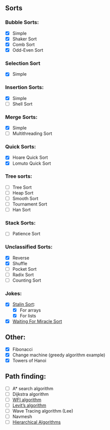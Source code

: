 ## Sorts
### Bubble Sorts:
- [x] Simple
- [x] Shaker Sort
- [x] Comb Sort
- [x] Odd-Even Sort
### Selection Sort
- [x] Simple
### Insertion Sorts:
- [x] Simple
- [ ] Shell Sort
### Merge Sorts:
- [x] Simple
- [ ] Multithreading Sort
### Quick Sorts:
- [x] Hoare Quick Sort
- [x] Lomuto Quick Sort
### Tree sorts:
- [ ] Tree Sort
- [ ] Heap Sort
- [ ] Smooth Sort
- [ ] Tournament Sort
- [ ] Han Sort
### Stack Sorts:
- [ ] Patience Sort
### Unclassified Sorts:
- [x] Reverse
- [x] Shuffle
- [ ] Pocket Sort
- [ ] Radix Sort
- [ ] Counting Sort
### Jokes:
- [x] [Stalin Sort](https://mastodon.social/@mathew/100958177234287431): 
  - [x] For arrays
  - [x] For lists
- [x] [Waiting For Miracle Sort](https://www.thecshandbook.com/Miracle_Sort)

## Other:
- [x] Fibonacci
- [x] Change machine (greedy algorithm example)
- [x] Towers of Hanoi

## Path finding:
- [ ] A* search algorithm
- [ ] Dijkstra algorithm
- [ ] [WFI algorithm](https://ru.wikipedia.org/wiki/%D0%90%D0%BB%D0%B3%D0%BE%D1%80%D0%B8%D1%82%D0%BC_%D0%A4%D0%BB%D0%BE%D0%B9%D0%B4%D0%B0_%E2%80%94_%D0%A3%D0%BE%D1%80%D1%88%D0%B5%D0%BB%D0%BB%D0%B0)
- [ ] [Levit’s algorithm](https://ru.wikipedia.org/wiki/%D0%90%D0%BB%D0%B3%D0%BE%D1%80%D0%B8%D1%82%D0%BC_%D0%9B%D0%B5%D0%B2%D0%B8%D1%82%D0%B0)
- [ ] Wave Tracing algorithm (Lee)
- [ ] Navmesh
- [ ] [Hierarchical Algorithms](https://habr.com/ru/company/2gis/blog/326638/)